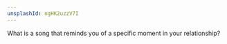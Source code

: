 ```yaml
---
unsplashId: ngHK2uzzV7I
---
```


What is a song that reminds you of a specific moment in your relationship?


